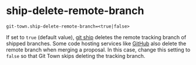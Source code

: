 # ship-delete-remote-branch

```
git-town.ship-delete-remote-branch=<true|false>
```

If set to `true` (default value), [git ship](../commands/ship.md) deletes the
remote tracking branch of shipped branches. Some code hosting services like
[GitHub](https://docs.github.com/en/repositories/configuring-branches-and-merges-in-your-repository/configuring-pull-request-merges/managing-the-automatic-deletion-of-branches)
also delete the remote branch when merging a proposal. In this case, change this
setting to `false` so that Git Town skips deleting the tracking branch.
